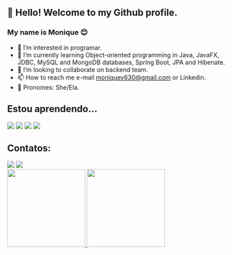 ## 👋 Hello! Welcome to my Github profile.
### My name is Monique 😊
- 👀 I’m interested in programar.
- 🌱 I’m currently learning Object-oriented programming in Java, JavaFX, JDBC, MySQL and MongoDB databases, Spring Boot, JPA and Hibenate.
- 💞️ I’m looking to collaborate on backend team.
- 📫 How to reach me e-mail moniquey630@gmail.com or Linkedin.
- 👩 Pronomes: She/Ela.

## Estou aprendendo...
<img src="https://cdn.jsdelivr.net/gh/devicons/devicon/icons/java/java-original.svg" /> <img src="https://cdn.jsdelivr.net/gh/devicons/devicon/icons/mysql/mysql-original-wordmark.svg" /> <img src="https://cdn.jsdelivr.net/gh/devicons/devicon/icons/mongodb/mongodb-original-wordmark.svg" /> <img src="https://cdn.jsdelivr.net/gh/devicons/devicon/icons/spring/spring-original.svg" /> 

## Contatos:
<div>
<a href = "mailto:contato@moniquey630"><img src="https://img.shields.io/badge/Gmail-D14836?style=for-the-badge&logo=gmail&logoColor=white" target="_blank"></a>
<a href="https://www.https://www.linkedin.com/in/monique-marques-da-silva-551045213/" target="_blank"><img src="https://img.shields.io/badge/-LinkedIn-%230077B5?style=for-the-badge&logo=linkedin&logoColor=white" target="_blank"></a>   
</div>

<div>
<a href="https://github.com/YumiMarques">
<img height="180em" src="https://github-readme-stats.vercel.app/api/top-langs/?username=YumiMarques&layout=compact&langs_count=7&theme=dracula"/>
<img height="180em" src="https://github-readme-stats.vercel.app/api?username=YumiMarques&show_icons=true&theme=dracula&include_all_commits=true&count_private=true"/>
</div>

<!---
YumiMarques/YumiMarques is a ✨ special ✨ repository because its `README.md` (this file) appears on your GitHub profile.
You can click the Preview link to take a look at your changes.
--->
